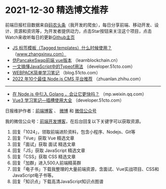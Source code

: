 # 2021-12-30 精选博文推荐

前端日报栏目数据来自[码农头条](https://toutiao.qdkfweb.cn/)（我开发的爬虫），每日分享前端、移动开发、设计、资源和资讯等，为开发者提供动力，点击Star按钮来关注这个项目，点击Watch来收听每日的更新[Github主页](https://github.com/kujian/frontendDaily)
* [JS 标签模板（Tagged templates）什么时候使用？](https://www.zhangxinxu.com/wordpress/2021/12/js-tagged-templates/) （www.zhangxinxu.com）
* [仿PancakeSwap前端 vue版本](https://learnblockchain.cn/article/3333) （learnblockchain.cn）
* [一文搞懂JavaScript中的Typeof用法](https://developer.51cto.com/art/202112/697187.htm) （developer.51cto.com）
* [WEBPACK简单学习笔记](https://blog.51cto.com/u_15463439/4857810) （blog.51cto.com）
* [2022 年10个最佳 Node.js CMS 平台推荐](https://zhuanlan.zhihu.com/p/451100337) （zhuanlan.zhihu.com）

***
* [在 Node.js 中引入 Golang ，会让它更快吗？](https://mp.weixin.qq.com/s?__biz=Mzk0MDMwMzQyOA==&mid=2247491729&idx=1&sn=6a9a7a04e814647759498e88279552ec) （mp.weixin.qq.com）
* [Vue3 学习笔记—插槽使用大全](https://developer.51cto.com/art/202112/697092.htm) （developer.51cto.com）

日报维护作者：[前端博客](https://qdkfweb.cn/) 、 [微博](http://weibo.com/kujian) 和 [微信公众号](https://open.weixin.qq.com/qr/code?username=caibaojian_com)

我的微信公众号：[前端开发博客](https://open.weixin.qq.com/qr/code?username=caibaojian_com)，在后台回复以下关键字可以获取资源。

1. 回复「1024」，领取前端进阶资料，包含小程序、Nodejs、Git等
2. 回复「Vue」获取 Vue 精选文章
3. 回复「面试」获取 面试 精选文章
4. 回复「JS」获取 JavaScript 精选文章
5. 回复「CSS」获取 CSS 精选文章
6. 回复「加群」进入500人前端精英群
7. 回复「电子书」下载我整理的大量前端资源，含面试、Vue实战项目、CSS和JavaScript电子书等。
8. 回复「知识点」下载高清JavaScript知识点图谱